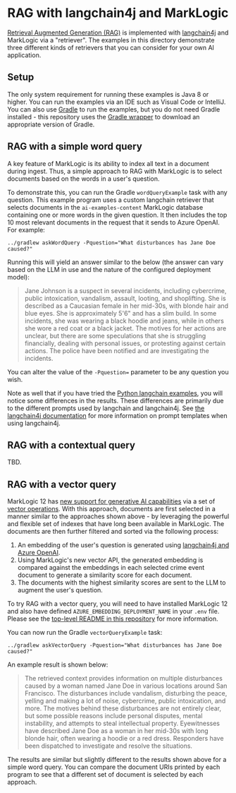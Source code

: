 # RAG with langchain4j and MarkLogic

[Retrieval Augmented Generation (RAG)](https://docs.langchain4j.dev/tutorials/rag) is implemented with
[langchain4j](https://docs.langchain4j.dev/intro) and MarkLogic via a "retriever". The examples in this
directory demonstrate three different kinds of retrievers that you can consider for your own AI application.

## Setup

The only system requirement for running these examples is Java 8 or higher. You can run the examples via an IDE such as 
Visual Code or IntelliJ. You can also use [Gradle](https://gradle.org/) to run the examples, but you do not
need Gradle installed - this repository uses the [Gradle wrapper](https://docs.gradle.org/current/userguide/gradle_wrapper.html) 
to download an appropriate version of Gradle.

## RAG with a simple word query

A key feature of MarkLogic is its ability to index all text in a document during ingest. Thus, a simple approach to RAG
with MarkLogic is to select documents based on the words in a user's question. 

To demonstrate this, you can run the Gradle `wordQueryExample` task with any question. This example program uses a custom 
langchain retriever that selects documents in the `ai-examples-content` MarkLogic database containing one or more words
in the given question. It then includes the top 10 most relevant documents in the request that it sends to Azure OpenAI.
For example:

    ../gradlew askWordQuery -Pquestion="What disturbances has Jane Doe caused?"

Running this will yield an answer similar to the below (the answer can vary based on the LLM in use and the nature
of the configured deployment model):

> Jane Johnson is a suspect in several incidents, including cybercrime, public intoxication, vandalism, assault, 
> looting, and shoplifting. She is described as a Caucasian female in her mid-30s, with blonde hair and blue eyes. 
> She is approximately 5'6" and has a slim build. In some incidents, she was wearing a black hoodie and jeans, 
> while in others she wore a red coat or a black jacket. The motives for her actions are unclear, but there are 
> some speculations that she is struggling financially, dealing with personal issues, or protesting against 
> certain actions. The police have been notified and are investigating the incidents.

You can alter the value of the `-Pquestion=` parameter to be any question you wish.

Note as well that if you have tried the [Python langchain examples](../rag-langchain-python/README.md), you will notice
some differences in the results. These differences are primarily due to the different prompts used by langchain and 
langchain4j. See [the langchain4j documentation](https://docs.langchain4j.dev/intro) for more information on prompt
templates when using langchain4j. 


## RAG with a contextual query

TBD.


## RAG with a vector query

MarkLogic 12 has
[new support for generative AI capabilities](https://investors.progress.com/news-releases/news-release-details/progress-announces-powerful-new-generative-ai-capabilities)
via a set of [vector operations](https://docs.marklogic.com/12.0/vec/vector-operations). With this approach,
documents are first selected in a manner similar to the approaches shown above - by leveraging the powerful and flexible
set of indexes that have long been available in MarkLogic. The documents are then further filtered and sorted via
the following process:

1. An embedding of the user's question is generated using [langchain4j and Azure OpenAI](https://docs.langchain4j.dev/integrations/embedding-models/azure-open-ai).
2. Using MarkLogic's new vector API, the generated embedding is compared against the embeddings in each
   selected crime event document to generate a similarity score for each document.
3. The documents with the highest similarity scores are sent to the LLM to augment the user's question.

To try RAG with a vector query, you will need to have installed MarkLogic 12 and also have defined
`AZURE_EMBEDDING_DEPLOYMENT_NAME` in your `.env` file. Please see the
[top-level README in this repository](../README.md) for more information.

You can now run the Gradle `vectorQueryExample` task:

    ../gradlew askVectorQuery -Pquestion="What disturbances has Jane Doe caused?" 

An example result is shown below:

> The retrieved context provides information on multiple disturbances caused by a woman named Jane Doe in various
> locations around San Francisco. The disturbances include vandalism, disturbing the peace, yelling and making a lot
> of noise, cybercrime, public intoxication, and more. The motives behind these disturbances are not entirely clear,
> but some possible reasons include personal disputes, mental instability, and attempts to steal intellectual
> property. Eyewitnesses have described Jane Doe as a woman in her mid-30s with long blonde hair, often wearing a
> hoodie or a red dress. Responders have been dispatched to investigate and resolve the situations.

The results are similar but slightly different to the results shown above for a simple word query. You can compare
the document URIs printed by each program to see that a different set of document is selected by each approach.

